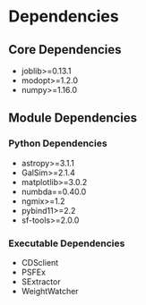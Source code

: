# Dependencies

## Core Dependencies
- joblib>=0.13.1
- modopt>=1.2.0
- numpy>=1.16.0

## Module Dependencies

### Python Dependencies

- astropy>=3.1.1
- GalSim>=2.1.4
- matplotlib>=3.0.2
- numbda==0.40.0
- ngmix>=1.2
- pybind11>=2.2
- sf-tools>=2.0.0

### Executable Dependencies

- CDSclient
- PSFEx
- SExtractor
- WeightWatcher

